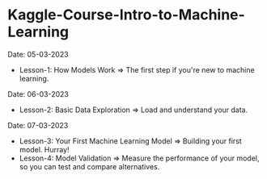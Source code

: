 # Kaggle-Course-Intro-to-Machine-Learning

Date: 05-03-2023
- Lesson-1: How Models Work => The first step if you're new to machine learning.

Date: 06-03-2023
- Lesson-2: Basic Data Exploration => Load and understand your data.

Date: 07-03-2023
- Lesson-3: Your First Machine Learning Model => Building your first model. Hurray!
- Lesson-4: Model Validation => Measure the performance of your model, so you can test and compare alternatives.
